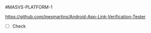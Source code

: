 #MASVS-PLATFORM-1 

https://github.com/inesmartins/Android-App-Link-Verification-Tester

- [ ] Check